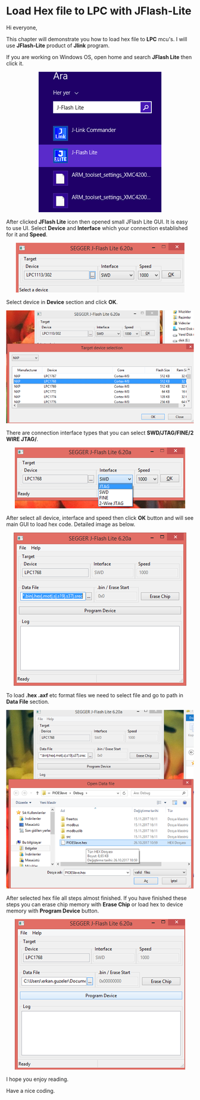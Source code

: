 # Load Hex file to LPC with JFlash-Lite

Hi everyone,

This chapter will demonstrate you how to load hex file to **LPC** mcu's.  I will use **JFlash-Lite** product of **Jlink** program.

If you are working on Windows OS, open home and search **JFlash Lite** then click it. 

<p align="center">
    <img src="img/arama.png">
</p>

After clicked **JFlash Lite** icon then opened small JFlash Lite GUI. It is easy to use UI. Select **Device** and **Interface** which your connection established for it and **Speed**.

<p align="center">
    <img src="img/program.png">
</p>

Select device in **Device** section and click **OK**.

<p align="center">
    <img src="img/select_mcu.png">
</p>

There are connection interface types that you can select **SWD/JTAG/FINE/2 WIRE JTAG/**.

<p align="center">
    <img src="img/select_interface.png">
</p>

After select all device, interface and speed then click **OK** button and will see main GUI to load hex code. Detailed image as below.

<p align="center">
    <img src="img/open_part.png">
</p>

To load **.hex .axf** etc format files we need to select file and go to path in **Data File** section. 

<p align="center">
    <img src="img/select_hex.png">
</p>

After selected hex file all steps almost finished. If you have finished these steps you can erase chip memory with **Erase Chip** or load hex to device memory with **Program Device** button. 

<p align="center">
    <img src="img/finish_prog.png">
</p>

I hope you enjoy reading.

Have a nice coding.